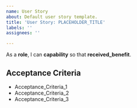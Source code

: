 ```yaml
---
name: User Story
about: Default user story template.
title: 'User Story: PLACEHOLDER_TITLE'
labels: ''
assignees: ''

---
```


As a **role**, I can **capability** so that **received_benefit**.

## Acceptance Criteria

- Acceptance_Criteria_1
- Acceptance_Criteria_2
- Acceptance_Criteria_3
